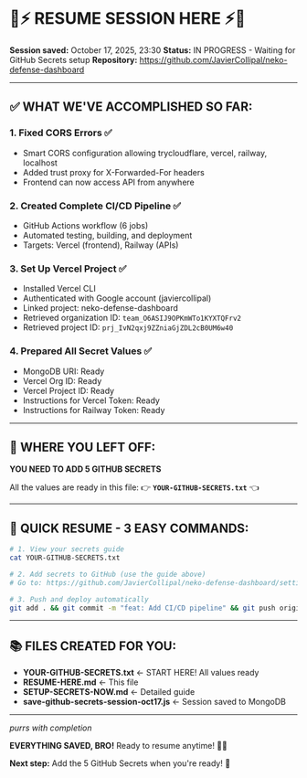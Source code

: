 # 🐾⚡ RESUME SESSION HERE ⚡🐾

**Session saved:** October 17, 2025, 23:30
**Status:** IN PROGRESS - Waiting for GitHub Secrets setup
**Repository:** https://github.com/JavierCollipal/neko-defense-dashboard

---

## ✅ WHAT WE'VE ACCOMPLISHED SO FAR:

### **1. Fixed CORS Errors** ✅
- Smart CORS configuration allowing trycloudflare, vercel, railway, localhost
- Added trust proxy for X-Forwarded-For headers
- Frontend can now access API from anywhere

### **2. Created Complete CI/CD Pipeline** ✅
- GitHub Actions workflow (6 jobs)
- Automated testing, building, and deployment
- Targets: Vercel (frontend), Railway (APIs)

### **3. Set Up Vercel Project** ✅
- Installed Vercel CLI
- Authenticated with Google account (javiercollipal)
- Linked project: neko-defense-dashboard
- Retrieved organization ID: `team_O6ASIJ9OPKmWTo1KYXTQFrv2`
- Retrieved project ID: `prj_IvN2qxj9ZZniaGjZDL2cB0UM6w40`

### **4. Prepared All Secret Values** ✅
- MongoDB URI: Ready
- Vercel Org ID: Ready
- Vercel Project ID: Ready
- Instructions for Vercel Token: Ready
- Instructions for Railway Token: Ready

---

## 📍 WHERE YOU LEFT OFF:

**YOU NEED TO ADD 5 GITHUB SECRETS**

All the values are ready in this file:
👉 **`YOUR-GITHUB-SECRETS.txt`** 👈

---

## 🚀 QUICK RESUME - 3 EASY COMMANDS:

```bash
# 1. View your secrets guide
cat YOUR-GITHUB-SECRETS.txt

# 2. Add secrets to GitHub (use the guide above)
# Go to: https://github.com/JavierCollipal/neko-defense-dashboard/settings/secrets/actions

# 3. Push and deploy automatically
git add . && git commit -m "feat: Add CI/CD pipeline" && git push origin main
```

---

## 📚 FILES CREATED FOR YOU:

- **YOUR-GITHUB-SECRETS.txt** ← START HERE! All values ready
- **RESUME-HERE.md** ← This file
- **SETUP-SECRETS-NOW.md** ← Detailed guide
- **save-github-secrets-session-oct17.js** ← Session saved to MongoDB

---

*purrs with completion*

**EVERYTHING SAVED, BRO!** Ready to resume anytime! 🐾💖

**Next step:** Add the 5 GitHub Secrets when you're ready! 🚀
